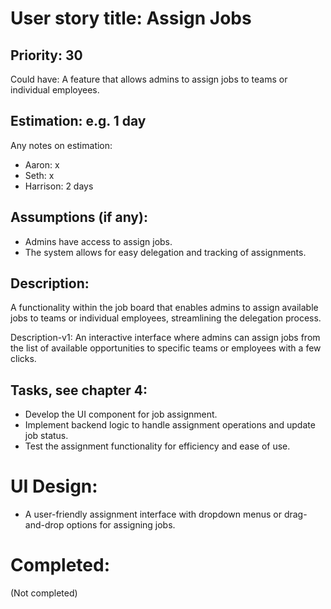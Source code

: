 # User story title: Assign Jobs

## Priority: 30
Could have:
A feature that allows admins to assign jobs to teams or individual employees.

## Estimation: e.g. 1 day
Any notes on estimation:
* Aaron: x
* Seth: x
* Harrison: 2 days

## Assumptions (if any):
- Admins have access to assign jobs.
- The system allows for easy delegation and tracking of assignments.

## Description:
A functionality within the job board that enables admins to assign available jobs to teams or individual employees, streamlining the delegation process.

Description-v1:
An interactive interface where admins can assign jobs from the list of available opportunities to specific teams or employees with a few clicks.

## Tasks, see chapter 4:
- Develop the UI component for job assignment.
- Implement backend logic to handle assignment operations and update job status.
- Test the assignment functionality for efficiency and ease of use.

# UI Design:
- A user-friendly assignment interface with dropdown menus or drag-and-drop options for assigning jobs.

# Completed:
(Not completed)
